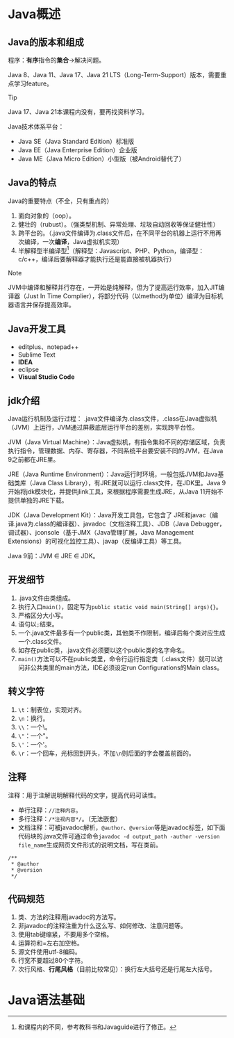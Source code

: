 # Java概述
## Java的版本和组成
程序：**有序**指令的**集合**->解决问题。

Java 8、Java 11、Java 17、Java 21 LTS（Long-Term-Support）版本，需要重点学习feature。
> [!TIP]
> Java 17、Java 21本课程内没有，要再找资料学习。

Java技术体系平台：
- Java SE（Java Standard Edition）标准版
- Java EE（Java Enterprise Edition）企业版
- Java ME（Java Micro Edition）小型版（被Android替代了）

## Java的特点
Java的重要特点（不全，只有重点的）
1. 面向对象的（oop）。
2. 健壮的（rubust）。（强类型机制、异常处理、垃圾自动回收等保证健壮性）
3. 跨平台的。（.java文件编译为.class文件后，在不同平台的机器上运行不用再次编译，一次**编译**，Java虚拟机实现）
4. 半解释型半编译型[^1]（解释型：Javascript、PHP、Python，编译型：c/c++，编译后要解释器才能执行还是能直接被机器执行）
> [!NOTE]
> JVM中编译和解释并行存在，一开始是纯解释，但为了提高运行效率，加入JIT编译器（Just In Time Complier），将部分代码（以method为单位）编译为目标机器语言并保存提高效率。
[^1]:和课程内的不同，参考教科书和Javaguide进行了修正。

## Java开发工具
- editplus、notepad++
- Sublime Text
- **IDEA**
- eclipse
- **Visual Studio Code**

## jdk介绍
Java运行机制及运行过程：
.java文件编译为.class文件，.class在Java虚拟机（JVM）上运行，JVM通过屏蔽底层运行平台的差别，实现跨平台性。

JVM（Java Virtual Machine）：Java虚拟机，有指令集和不同的存储区域，负责执行指令，管理数据、内存、寄存器，不同系统平台要安装不同的JVM，在Java 9之前都在JRE里。

JRE（Java Runtime Environment）：Java运行时环境，一般包括JVM和Java基础类库（Java Class Library），有JRE就可以运行.class文件，在JDK里。Java 9开始将jdk模块化，并提供jlink工具，来根据程序需要生成JRE，从Java 11开始不提供单独的JRE下载。

JDK（Java Development Kit）：Java开发工具包，它包含了 JRE和javac（编译.java为.class的编译器）、javadoc（文档注释工具）、JDB（Java Debugger，调试器）、jconsole（基于JMX（Java管理扩展，Java Management Extensions）的可视化监控⼯具）、javap（反编译工具）等工具。

Java 9前：JVM $`\in`$ JRE $`\in`$ JDK。

## 开发细节
1. .java文件由类组成。
2. 执行入口`main()`，固定写为`public static void main(String[] args){}`。
3. 严格区分大小写。
4. 语句以`;`结束。
5. 一个.java文件最多有一个public类，其他类不作限制，编译后每个类对应生成一个.class文件。
6. 如存在public类，.java文件必须要以这个public类的名字命名。
7. `main()`方法可以不在public类里，命令行运行指定类（.class文件）就可以访问非公共类里的main方法，IDE必须设定run Configurations的Main class。

## 转义字符
1. `\t`：制表位，实现对齐。
2. `\n`：换行。
3. `\\`：一个\\。
4. `\"`：一个\"。
5. `\'`：一个\'。
6. `\r`：一个回车，光标回到开头，不加`\n`则后面的字会覆盖前面的。

## 注释
注释：用于注解说明解释代码的文字，提高代码可读性。
- 单行注释：`//注释内容`。
- 多行注释：`/*注视内容*/`。（无法嵌套）
- 文档注释：可被javadoc解析，`@author`、`@version`等是javadoc标签，如下面代码块的.java文件可通过命令`javadoc -d output_path -author -version file_name`生成网页文件形式的说明文档，写在类前。
```
/**
 * @author
 * @version
 */
```

## 代码规范
1. 类、方法的注释用javadoc的方法写。
2. 非javadoc的注释注重为什么这么写、如何修改、注意问题等。
3. 使用tab键缩紧，不要用多个空格。
4. 运算符和=左右加空格。
5. 源文件使用utf-8编码。
6. 行宽不要超过80个字符。
7. 次行风格、**行尾风格**（目前比较常见）：换行左大括号还是行尾左大括号。

# Java语法基础

